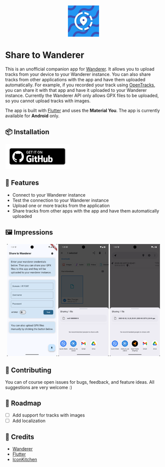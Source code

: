 <p align="center">
    <img src="./images/app_icon.png" alt="App Icon" width="100" />
</p>

# Share to Wanderer

This is an unofficial companion app for [Wanderer](https://github.com/Flomp/wanderer). It allows you to upload tracks from your device to your Wanderer instance. You can also share tracks from other applications with the app and have them uploaded automatically. For example, if you recorded your track using [OpenTracks](https://github.com/OpenTracksApp/OpenTracks), you can share it with that app and have it uploaded to your Wanderer instance. Currently the Wanderer API only allows GPX files to be uploaded, so you cannot upload tracks with images.

The app is built with [Flutter](https://github.com/flutter/flutter) and uses the **Material You**. The app is currently available for **Android** only.

## 📦 Installation

[<img src="./images/badge_github.png" alt="Get it on GitHub" height="80">](https://github.com/doen1el/share-to-wanderer/releases)

## 💪 Features

- Connect to your Wanderer instance
- Test the connection to your Wanderer instance
- Upload one or more tracks from the application
- Share tracks from other apps with the app and have them automatically uploaded

## 🖼️ Impressions

<p align="center">
    <img src="./images/in_app_screenshot.png" alt="InApp" width="32%"/>
    <img src="./images/sharing_screenshot.png" alt="Share" width="32%" />
    <img src="./images/open_tracks_screenshot.png" alt="OpenTracks" width="32%" />
</p>

## 🚀 Contributing

You can of course open issues for bugs, feedback, and feature ideas. All suggestions are very welcome :)

## 🚧 Roadmap

- [ ] Add support for tracks with images
- [ ] Add localization

## 📜 Credits

- [Wanderer](https://github.com/Flomp/wanderer)
- [Flutter](https://github.com/flutter/flutter)
- [IconKitchen](https://icon.kitchen)
